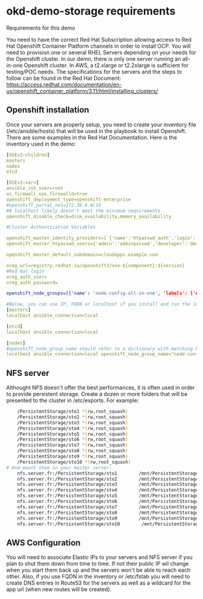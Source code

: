 # okd-demo-storage requirements

Requirements for this demo

You need to have the correct Red Hat Subscription allowing access to Red Hat Openshift Container Platform channels in order to install OCP.
You will need to provision one or several RHEL Servers depending on your needs for the Openshift cluster.
In our demo, there is only one server running an all-in-one Openshift cluster.
In AWS, a t2.xlarge or t2.2xlarge is sufficient for testing/POC needs.
The specifications for the servers and the steps to follow can be found in the Red Hat Document: https://access.redhat.com/documentation/en-us/openshift_container_platform/3.11/html/installing_clusters/

## Openshift installation

Once your servers are properly setup, you need to create your inventory file (/etc/ansible/hosts) that will be used in the playbook to install Openshift.
There are some examples in the Red Hat Documentation.
Here is the inventory used in the demo:
```yaml
[OSEv3:children]
masters
nodes
etcd

[OSEv3:vars]
ansible_ssh_user=root
os_firewall_use_firewalld=true
openshift_deployment_type=openshift-enterprise
#openshift_portal_net=172.30.0.0/16
## localhost likely doesn't meet the minimum requirements
openshift_disable_check=disk_availability,memory_availability

#Cluster Authentication Variables

openshift_master_identity_providers=[ {'name':'htpasswd_auth','login':'true','challenge':'true','kind':'HTPasswdPasswordIdentityProvider'} ]
openshift_master_htpasswd_users={'admin':'adminpasswd','developer':'developerpasswd'}

openshift_master_default_subdomain=cloudapps.example.com

oreg_url=registry.redhat.io/openshift3/ose-${component}:${version}
#Red Hat login
oreg_auth_user=
oreg_auth_password=

openshift_node_groups=[{'name': 'node-config-all-in-one', 'labels': ['node-role.kubernetes.io/master=true', 'node-role.kubernetes.io/infra=true', 'node-role.kubernetes.io/compute=true']}]

#Below, you can use IP, FQDN or localhost if you install and run the installer on the master server
[masters]
localhost ansible_connection=local

[etcd]
localhost ansible_connection=local

[nodes]
#openshift_node_group_name should refer to a dictionary with matching key of name in list openshift_node_groups.
localhost ansible_connection=local openshift_node_group_name="node-config-all-in-one" openshift_public_hostname=example.com openshift_public_ip=
```

## NFS server

Althought NFS doesn't offer the best performances, it is often used in order to provide persistent storage.
Create a dozen or more folders that will be presented to the cluster in /etc/exports.
For example:
```bash
	/PersistentStorage/sto1 *(rw,root_squash)
	/PersistentStorage/sto2 *(rw,root_squash)
	/PersistentStorage/sto3 *(rw,root_squash)
	/PersistentStorage/sto4 *(rw,root_squash)
	/PersistentStorage/sto5 *(rw,root_squash)
	/PersistentStorage/sto6 *(rw,root_squash)
	/PersistentStorage/sto7 *(rw,root_squash)
	/PersistentStorage/sto8 *(rw,root_squash)
	/PersistentStorage/sto9 *(rw,root_squash)
	/PersistentStorage/sto10 *(rw,root_squash)
# And mount them in your master server:
	nfs.server.fr:/PersistentStorage/sto1        /mnt/PersistentStorage/sto1  nfs     defaults        0 0
	nfs.server.fr:/PersistentStorage/sto2        /mnt/PersistentStorage/sto2  nfs     defaults        0 0
	nfs.server.fr:/PersistentStorage/sto3        /mnt/PersistentStorage/sto3  nfs     defaults        0 0
	nfs.server.fr:/PersistentStorage/sto4        /mnt/PersistentStorage/sto4  nfs     defaults        0 0
	nfs.server.fr:/PersistentStorage/sto5        /mnt/PersistentStorage/sto5  nfs     defaults        0 0
	nfs.server.fr:/PersistentStorage/sto6        /mnt/PersistentStorage/sto6  nfs     defaults        0 0
	nfs.server.fr:/PersistentStorage/sto7        /mnt/PersistentStorage/sto7  nfs     defaults        0 0
	nfs.server.fr:/PersistentStorage/sto8        /mnt/PersistentStorage/sto8  nfs     defaults        0 0
	nfs.server.fr:/PersistentStorage/sto9        /mnt/PersistentStorage/sto9  nfs     defaults        0 0
	nfs.server.fr:/PersistentStorage/sto10        /mnt/PersistentStorage/sto10  nfs     defaults        0 0
```


## AWS Configuration

You will need to associate Elastic IPs to your servers and NFS server if you plan to shut them down from time to time. If not their public IP wil change when you start them back up and the servers won't be able to reach each other.
Also, if you use FQDN in the inventory or /etc/fstab you will need to create DNS entries in Route53 for the servers as well as a wildcard for the app url (when new routes will be created).
